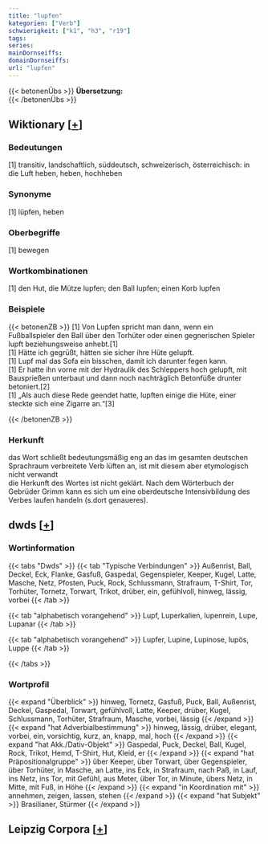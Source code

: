 ```yaml
---
title: "lupfen"
kategorien: ["Verb"]
schwierigkeit: ["k1", "h3", "r19"]
tags:
series:
mainDornseiffs:
domainDornseiffs:
url: "lupfen"
---
```


{{< betonenÜbs >}}
**Übersetzung:**  
{{< /betonenÜbs >}}

## Wiktionary [[+](https://de.wiktionary.org/wiki/lupfen)]

### Bedeutungen
[1] transitiv, landschaftlich, süddeutsch, schweizerisch, österreichisch: in die Luft heben, heben, hochheben  

### Synonyme
[1] lüpfen, heben  

### Oberbegriffe
[1] bewegen  

### Wortkombinationen
[1] den Hut, die Mütze lupfen; den Ball lupfen; einen Korb lupfen  

### Beispiele
{{< betonenZB >}}
[1] Von Lupfen spricht man dann, wenn ein Fußballspieler den Ball über den Torhüter oder einen gegnerischen Spieler lupft beziehungsweise anhebt.[1]  
[1] Hätte ich gegrüßt, hätten sie sicher ihre Hüte gelupft.  
[1] Lupf mal das Sofa ein bisschen, damit ich darunter fegen kann.  
[1] Er hatte ihn vorne mit der Hydraulik des Schleppers hoch gelupft, mit Bausprießen unterbaut und dann noch nachträglich Betonfüße drunter betoniert.[2]  
[1] „Als auch diese Rede geendet hatte, lupften einige die Hüte, einer steckte sich eine Zigarre an.“[3]  

{{< /betonenZB >}}
### Herkunft
das Wort schließt bedeutungsmäßig eng an das im gesamten deutschen Sprachraum verbreitete Verb lüften an, ist mit diesem aber etymologisch nicht verwandt  
die Herkunft des Wortes ist nicht geklärt. Nach dem Wörterbuch der Gebrüder Grimm kann es sich um eine oberdeutsche Intensivbildung des Verbes laufen handeln (s.dort genaueres).  



## dwds [[+](https://www.dwds.de/wb/lupfen)]

### Wortinformation
{{< tabs "Dwds" >}}
{{< tab "Typische Verbindungen" >}}
Außenrist, Ball, Deckel, Eck, Flanke, Gasfuß, Gaspedal, Gegenspieler, Keeper, Kugel, Latte, Masche, Netz, Pfosten, Puck, Rock, Schlussmann, Strafraum, T-Shirt, Tor, Torhüter, Tornetz, Torwart, Trikot, drüber, ein, gefühlvoll, hinweg, lässig, vorbei
{{< /tab >}}

{{< tab "alphabetisch vorangehend" >}}
Lupf, Luperkalien, lupenrein, Lupe, Lupanar
{{< /tab >}}

{{< tab "alphabetisch vorangehend" >}}
Lupfer, Lupine, Lupinose, lupös, Luppe
{{< /tab >}}

{{< /tabs >}}

### Wortprofil
{{< expand "Überblick" >}} hinweg, Tornetz, Gasfuß, Puck, Ball, Außenrist, Deckel, Gaspedal, Torwart, gefühlvoll, Latte, Keeper, drüber, Kugel, Schlussmann, Torhüter, Strafraum, Masche, vorbei, lässig {{< /expand >}}
{{< expand "hat Adverbialbestimmung" >}} hinweg, lässig, drüber, elegant, vorbei, ein, vorsichtig, kurz, an, knapp, mal, hoch {{< /expand >}}
{{< expand "hat Akk./Dativ-Objekt" >}} Gaspedal, Puck, Deckel, Ball, Kugel, Rock, Trikot, Hemd, T-Shirt, Hut, Kleid, er {{< /expand >}}
{{< expand "hat Präpositionalgruppe" >}} über Keeper, über Torwart, über Gegenspieler, über Torhüter, in Masche, an Latte, ins Eck, in Strafraum, nach Paß, in Lauf, ins Netz, ins Tor, mit Gefühl, aus Meter, über Tor, in Minute, übers Netz, in Mitte, mit Fuß, in Höhe {{< /expand >}}
{{< expand "in Koordination mit" >}} annehmen, zeigen, lassen, stehen {{< /expand >}}
{{< expand "hat Subjekt" >}} Brasilianer, Stürmer {{< /expand >}}

## Leipzig Corpora [[+](https://corpora.uni-leipzig.de/en/res?word=lupfen&corpusId=deu_newscrawl-public_2018)]

